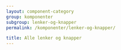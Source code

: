 ```yaml
---
layout: component-category
group: komponenter
subgroup: lenker-og-knapper
permalink: /komponenter/lenker-og-knapper/

title: Alle lenker og knapper
---
```

